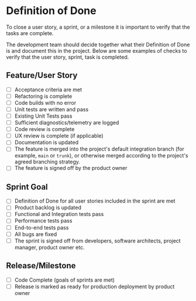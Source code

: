 # Definition of Done

To close a user story, a sprint, or a milestone it is important to verify that the tasks are complete.

The development team should decide together what their Definition of Done is and document this in the project. Below are some examples of checks to verify that the user story, sprint, task is completed.

## Feature/User Story

- [ ] Acceptance criteria are met
- [ ] Refactoring is complete
- [ ] Code builds with no error
- [ ] Unit tests are written and pass
- [ ] Existing Unit Tests pass
- [ ] Sufficient diagnostics/telemetry are logged
- [ ] Code review is complete
- [ ] UX review is complete (if applicable)
- [ ] Documentation is updated
- [ ] The feature is merged into the project's default integration branch (for example, `main` or `trunk`), or otherwise merged according to the project's agreed branching strategy.
- [ ] The feature is signed off by the product owner

## Sprint Goal

- [ ] Definition of Done for all user stories included in the sprint are met
- [ ] Product backlog is updated
- [ ] Functional and Integration tests pass
- [ ] Performance tests pass
- [ ] End-to-end tests pass
- [ ] All bugs are fixed
- [ ] The sprint is signed off from developers, software architects, project manager, product owner etc.

## Release/Milestone

- [ ] Code Complete (goals of sprints are met)
- [ ] Release is marked as ready for production deployment by product owner
